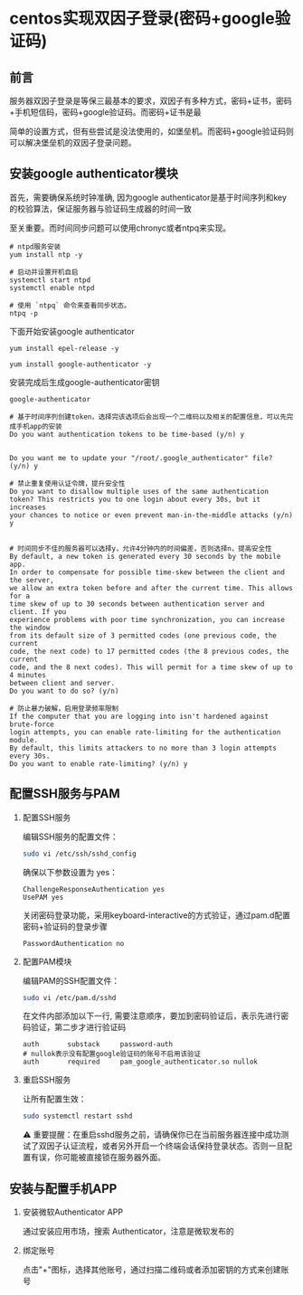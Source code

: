 # centos实现双因子登录(密码+google验证码)

## 前言

服务器双因子登录是等保三最基本的要求，双因子有多种方式，密码+证书，密码+手机短信码，密码+google验证码。而密码+证书是最

简单的设置方式，但有些尝试是没法使用的，如堡垒机。而密码+google验证码则可以解决堡垒机的双因子登录问题。

## 安装google authenticator模块

首先，需要确保系统时钟准确, 因为google authenticator是基于时间序列和key的校验算法，保证服务器与验证码生成器的时间一致

至关重要。而时间同步问题可以使用chronyc或者ntpq来实现。

```shell
# ntpd服务安装
yum install ntp -y

# 启动并设置开机自启
systemctl start ntpd
systemctl enable ntpd

# 使用 `ntpq` 命令来查看同步状态。
ntpq -p
```

下面开始安装google authenticator

```shell
yum install epel-release -y

yum install google-authenticator -y
```

安装完成后生成google-authenticator密钥

```shell
google-authenticator

# 基于时间序列创建token，选择完该选项后会出现一个二维码以及相关的配置信息，可以先完成手机app的安装
Do you want authentication tokens to be time-based (y/n) y


Do you want me to update your "/root/.google_authenticator" file? (y/n) y

# 禁止重复使用认证令牌，提升安全性
Do you want to disallow multiple uses of the same authentication
token? This restricts you to one login about every 30s, but it increases
your chances to notice or even prevent man-in-the-middle attacks (y/n) y


# 时间同步不佳的服务器可以选择y，允许4分钟内的时间偏差，否则选择n，提高安全性
By default, a new token is generated every 30 seconds by the mobile app.
In order to compensate for possible time-skew between the client and the server,
we allow an extra token before and after the current time. This allows for a
time skew of up to 30 seconds between authentication server and client. If you
experience problems with poor time synchronization, you can increase the window
from its default size of 3 permitted codes (one previous code, the current
code, the next code) to 17 permitted codes (the 8 previous codes, the current
code, and the 8 next codes). This will permit for a time skew of up to 4 minutes
between client and server.
Do you want to do so? (y/n)

# 防止暴力破解，启用登录频率限制
If the computer that you are logging into isn't hardened against brute-force
login attempts, you can enable rate-limiting for the authentication module.
By default, this limits attackers to no more than 3 login attempts every 30s.
Do you want to enable rate-limiting? (y/n) y
```

## 配置SSH服务与PAM

1. 配置SSH服务

   编辑SSH服务的配置文件：

    ```bash
    sudo vi /etc/ssh/sshd_config
    ```
   确保以下参数设置为 yes：


    ```text
    ChallengeResponseAuthentication yes
    UsePAM yes
    ```
    关闭密码登录功能，采用keyboard-interactive的方式验证，通过pam.d配置密码+验证码的登录步骤

    ```text
    PasswordAuthentication no
    ```

2. 配置PAM模块

    编辑PAM的SSH配置文件：

    ```bash
    sudo vi /etc/pam.d/sshd
    ```
    在文件内部添加以下一行, 需要注意顺序，要加到密码验证后，表示先进行密码验证，第二步才进行验证码

    ```text
    auth       substack     password-auth
    # nullok表示没有配置google验证码的账号不启用该验证
    auth       required     pam_google_authenticator.so nullok  
    ```

3. 重启SSH服务

    让所有配置生效：

    ```bash
    sudo systemctl restart sshd
    ```
    ⚠️ 重要提醒：在重启sshd服务之前，请确保你已在当前服务器连接中成功测试了双因子认证流程，或者另外开启一个终端会话保持登录状态。否则一旦配置有误，你可能被直接锁在服务器外面。


## 安装与配置手机APP

1. 安装微软Authenticator APP
  
    通过安装应用市场，搜索 Authenticator，注意是微软发布的

2. 绑定账号

    点击"+"图标，选择其他账号，通过扫描二维码或者添加密钥的方式来创建账号